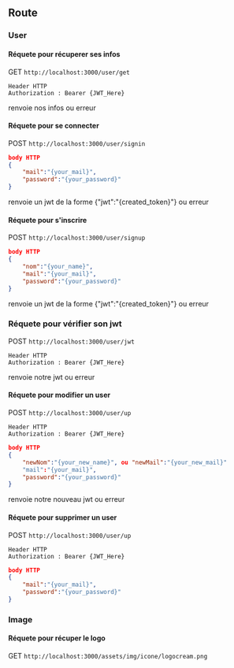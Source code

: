 ## Route

### User

#### Réquete pour récuperer ses infos

GET `http://localhost:3000/user/get`

```
Header HTTP
Authorization : Bearer {JWT_Here}
```

renvoie nos infos ou erreur

#### Réquete pour se connecter

POST `http://localhost:3000/user/signin`

```json
body HTTP 
{
    "mail":"{your_mail}",
    "password":"{your_password}"
}
```
renvoie un jwt de la forme {"jwt":"{created_token}"} ou erreur
#### Réquete pour s'inscrire

POST `http://localhost:3000/user/signup`

```json
body HTTP 
{
    "nom":"{your_name}",
    "mail":"{your_mail}",
    "password":"{your_password}"
}
```
renvoie un jwt de la forme {"jwt":"{created_token}"} ou erreur
### Réquete pour vérifier son jwt

POST `http://localhost:3000/user/jwt`

```
Header HTTP
Authorization : Bearer {JWT_Here}
```
renvoie notre jwt ou erreur
#### Réquete pour modifier un user

POST `http://localhost:3000/user/up`

```
Header HTTP
Authorization : Bearer {JWT_Here}
```
```json
body HTTP 
{
    "newNom":"{your_new_name}", ou "newMail":"{your_new_mail}"
    "mail":"{your_mail}",
    "password":"{your_password}"
}
```
renvoie notre nouveau jwt ou erreur
#### Réquete pour supprimer un user

POST `http://localhost:3000/user/up`

```
Header HTTP
Authorization : Bearer {JWT_Here}
```
```json
body HTTP 
{
    "mail":"{your_mail}",
    "password":"{your_password}"
}
```

### Image

#### Réquete pour récuper le logo

GET `http://localhost:3000/assets/img/icone/logocream.png`
